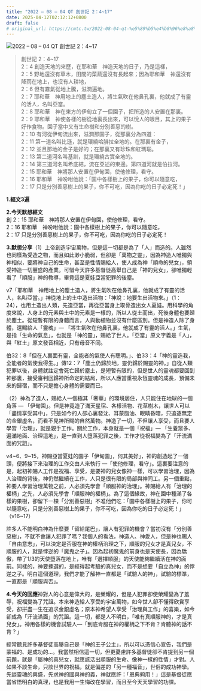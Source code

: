 ```yaml
---
title: "2022 – 08 – 04 QT 創世記 2：4~17"
date: 2025-04-12T02:12:12+0800
draft: false
# original_url: https://cmtc.tw/2022-08-04-qt-%e5%89%b5%e4%b8%96%e8%a8%98-2%ef%bc%9a417
---
```


![2022 – 08 – 04 QT 創世記 2：4\~17](/images/qt.jpg  "2022 – 08 – 04 QT 創世記 2：4\~17")

> 創世記 2：4\~17  
> 2：4 創造天地的來歷，在耶和華　神造天地的日子，乃是這樣，  
> 2：5 野地還沒有草木，田間的菜蔬還沒有長起來；因為耶和華　神還沒有降雨在地上，也沒有人耕地，  
> 2：6 但有霧氣從地上騰，滋潤遍地。  
> 2：7 耶和華　神用地上的塵土造人，將生氣吹在他鼻孔裏，他就成了有靈的活人，名叫亞當。  
> 2：8 耶和華　神在東方的伊甸立了一個園子，把所造的人安置在那裏。  
> 2：9 耶和華　神使各樣的樹從地裏長出來，可以悅人的眼目，其上的果子好作食物。園子當中又有生命樹和分別善惡的樹。  
> 2：10 有河從伊甸流出來，滋潤那園子，從那裏分為四道：  
> 2：11 第一道名叫比遜，就是環繞哈腓拉全地的。在那裏有金子，  
> 2：12 並且那地的金子是好的；在那裏又有珍珠和紅瑪瑙。  
> 2：13 第二道河名叫基訓，就是環繞古實全地的。  
> 2：14 第三道河名叫希底結，流在亞述的東邊。第四道河就是伯拉河。  
> 2：15 耶和華　神將那人安置在伊甸園，使他修理，看守。  
> 2：16 耶和華　神吩咐他說：「園中各樣樹上的果子，你可以隨意吃，  
> 2：17 只是分別善惡樹上的果子，你不可吃，因為你吃的日子必定死！」

**1.經文3遍**

**2.今天默想經文**  
創 2：15 耶和華　神將那人安置在伊甸園，使他修理，看守。  
2：16 耶和華　神吩咐他說：園中各樣樹上的果子，你可以隨意吃，  
2：17 只是分別善惡樹上的果子，你不可吃，因為你吃的日子必定死！

**3.默想分享**（1）上帝創造宇宙萬物，但是這一切都是為了「人」而造的。人雖然也同樣為受造之物，而且如此渺小脆弱，但卻是「萬物之靈」，因為神造人唯獨與神相似，要將神自己的生命，甚至是性情賜給人，使人成為神「順命的兒女」，領受神造一切豐盛的產業。可惜今天許多基督徒高舉自己是「神的兒女」，卻唯獨輕看了「順服」神的教導，畢竟這是夏娃亞當犯罪的後塵。

v7「耶和華　神用地上的塵土造人，將生氣吹在他鼻孔裏，他就成了有靈的活人，名叫亞當。」神從地上的土中造出活物：「神說：地要生出活物來。」（1：24），也用土造出人類，先造亞當，再從亞當身上取骨造出女人夏娃。用科學的角度來說，人身上的元素與土中的元素是一樣的，所以人從土而出，死後身體也要歸於塵土。從短暫有限的身體而言，人與動植物並沒有什麼區別。但是神造人除了身體，還賜給人「靈魂」— 「將生氣吹在他鼻孔裏，他就成了有靈的活人。」生氣，是指「生命的氣息」，也就是「神的靈」，賜給了世人。「亞當」原文字義是「人」，與「紅土」原文發音相近，只有母音不同。

伯32：8「但在人裏面有靈，全能者的氣使人有聰明。」、伯33：4「神的靈造我，全能者的氣使我得生。」傳12：7「塵土仍歸於地，靈仍歸於賜靈的神。」自從人類犯罪以後，身體就註定會死亡歸於塵土，是短暫有限的，但是世人的靈魂都要回到神那裏，接受審判回歸神所命定的結局，所以人應當重視永恆靈魂的成長，預備未來的歸宿，而不只是擔心身體的需要而已。

（2）神為了造人，賜給人一個極其「奢華」的環境居住，人只能住在地球的一個角落 — 「伊甸園」。但是神竟造了滿天星宿、各樣活物、花草樹木，讓世人可以「盡情享受其中」，只是如今的人卻心裏發沈、耳蒙脂油、眼睛昏暗，只追逐無定的金銀虛名，而看不見神所賜的自然萬物。神造了一切，不但讓人享受，而且要人學習「治理」，就是親手工作。關於工作，本身就是一個「祝福」— 「生養眾多、遍滿地面、治理這地」，是一直到人墮落犯罪之後，工作才從祝福變為了「汗流滿面的咒詛」。

v4\~6、9\~15，神賜亞當夏娃的園子「伊甸園」，何其美好」，神的創造起了一個頭，便將接下來治理的工作交由人來執行 —「使他修理，看守」。這裏要注意的是，起初神賜人工作是祝福、享受，是要神的兒女像神一樣，可以學習治理，因為人治理的背後，神仍然繼續在工作，人只是很有限的局部與神同工。另一個重點，神要人學習治理萬物之前，人必須先學會「順服神的治理」。神賜給人有「治理的權柄」之先，人必須先學會「順服神的權柄」。為了這個緣故，神在園中種滿了各樣的果樹，卻留下一棵「分別善惡樹」不准他們吃：「園中各樣樹上的果子，你可以隨意吃，只是分別善惡樹上的果子，你不可吃，因為你吃的日子必定死！」（v16\~17）

許多人不能明白神為什麼要「留給尾巴」，讓人有犯罪的機會？當初沒有「分別善惡樹」，不就不會讓人犯罪了嗎？我個人的看法，神造人、神愛人，但是神也賜人「自由意志」，可以決定是否服在神的權柄治理之下，順服的兒女才是真兒女，不順服的人，就是悖逆的「魔鬼之子」。因為起初魔鬼的前身也是天使長，因為驕傲，帶了1/3的天使墮落在地上，唯有「選擇順服」的天使能夠繼續活在神的面前。同樣的，神要揀選的，是經得起考驗的真兒女，而不是想要「自立為神」的悖逆之子。明白這個道理，我們才能了解神一直都是「試驗人的神」，試驗的標準，一直都是「順服與否」。

**4.今天的回應**神對人的心意是偉大的，是榮耀的，但是人犯罪卻使榮耀變為了羞辱，祝福變為了咒詛。本來神造給人享受的宇宙萬物，如今世人卻不懂得欣賞享受，卻拼盡一生在追求金銀虛名；原本神希望人享受「治理與工作」的喜樂，如今卻成為「汗流滿面」的咒詛。這一切，都是人不明白，「唯有真順服神的，才是真兒女」。神用各樣的機會試驗人—「到底肯服在神的權柄之下不肯？肯聽神的話不肯？」

經常聽見許多基督徒高舉自己是「神的王子公主」，所以可以憑信心宣告，我們是蒙福的、是成功的…。我當然相信這一切，但更憂慮許多基督徒卻不肯提到另一個前題，就是「屬神的真兒女，就應該活出順服的生命、像神一樣的性情」才對。人如果不談生命，只談世界的祝福，就是偏差的「另一種福音」，世俗的成功神學。先談靈魂的興盛，先求神的國與神的義，神就應許：「恩典夠用！」這是基督徒應當省悟明白的真理，也是我用一生悔改在學習，而且至今天天學習的功課。